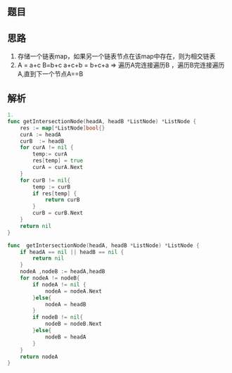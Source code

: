 ## 题目
    

## 思路
1. 存储一个链表map，如果另一个链表节点在该map中存在，则为相交链表
2. A = a+c B=b+c a+c+b = b+c+a => 遍历A完连接遍历B ，遍历B完连接遍历A,直到下一个节点A==B
## 解析
```go
1.
func getIntersectionNode(headA, headB *ListNode) *ListNode {
    res := map[*ListNode]bool{}
    curA := headA
    curB  := headB
    for curA != nil {
        temp:= curA
        res[temp] = true
        curA = curA.Next
    }
    for curB != nil{
        temp := curB
        if res[temp] {
            return curB
        }
        curB = curB.Next
    }
    return nil
}
```
```go
func  getIntersectionNode(headA, headB *ListNode) *ListNode {
    if headA == nil || headB == nil {
        return nil
    }
    nodeA ,nodeB := headA,headB
    for nodeA != nodeB{
        if nodeA != nil {
            nodeA = nodeA.Next
        }else{
            nodeA = headB
        }
        if nodeB != nil{
            nodeB = nodeB.Next
		}else{
            nodeB = headA
        }
	}
    return nodeA
}
```